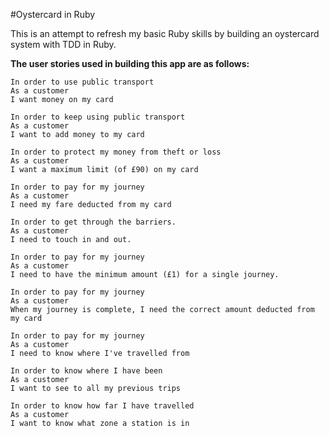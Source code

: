 #Oystercard in Ruby

This is an attempt to refresh my basic Ruby skills by building an oystercard system with TDD in Ruby.

**The user stories used in building this app are as follows:**
```
In order to use public transport
As a customer
I want money on my card
```
```
In order to keep using public transport
As a customer
I want to add money to my card
```
```
In order to protect my money from theft or loss
As a customer
I want a maximum limit (of £90) on my card
```
```
In order to pay for my journey
As a customer
I need my fare deducted from my card
```
```
In order to get through the barriers.
As a customer
I need to touch in and out.
```
```
In order to pay for my journey
As a customer
I need to have the minimum amount (£1) for a single journey.
```
```
In order to pay for my journey
As a customer
When my journey is complete, I need the correct amount deducted from my card
```
```
In order to pay for my journey
As a customer
I need to know where I've travelled from
```
```
In order to know where I have been
As a customer
I want to see to all my previous trips
```
```
In order to know how far I have travelled
As a customer
I want to know what zone a station is in
```
